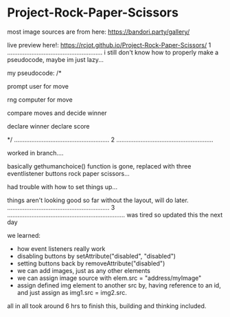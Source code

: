 # Project-Rock-Paper-Scissors

most image sources are from here: https://bandori.party/gallery/

live preview here!: https://rcjot.github.io/Project-Rock-Paper-Scissors/
1
.......................................................
i still don't know how to properly make a pseudocode, maybe im just lazy...

my pseudocode:
/*

prompt user for move

rng computer for move

compare moves and decide winner

declare winner declare score


*/
.......................................................
2
........................................................

worked in branch....


basically gethumanchoice() function is gone, replaced with three eventlistener buttons rock paper scissors...

had trouble with how to set things up...

things aren't looking good so far without the layout, will do later.
...........................................................
3
....................................................................
was tired so updated this the next day

we learned:
- how event listeners really work
- disabling buttons by setAttribute("disabled", "disabled")
- setting buttons back by removeAttribute("disabled")
- we can add images, just as any other elements
- we can assign image source with elem.src = "address/myImage"
-  assign defined img element to another src by, having reference to an id, and just assign as img1.src = img2.src.


all in all took around 6 hrs to finish this, building and thinking included.
